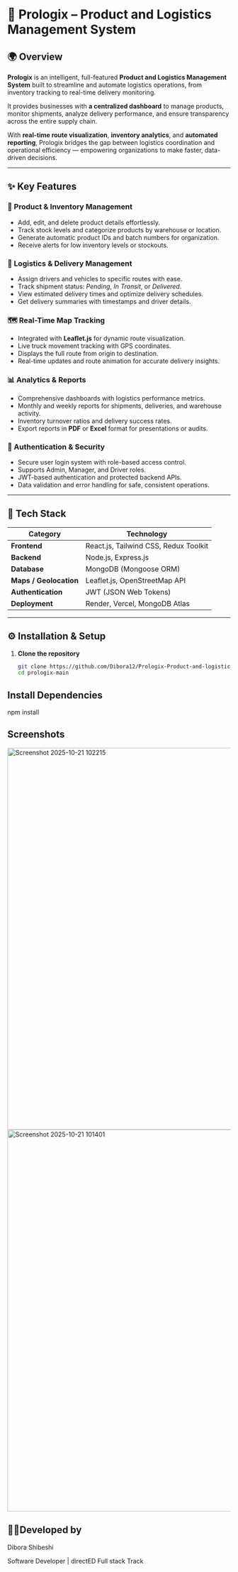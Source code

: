 # 🚚 **Prologix – Product and Logistics Management System**

## 🌍 **Overview**

**Prologix** is an intelligent, full-featured **Product and Logistics Management System** built to streamline and automate logistics operations, from inventory tracking to real-time delivery monitoring.  

It provides businesses with **a centralized dashboard** to manage products, monitor shipments, analyze delivery performance, and ensure transparency across the entire supply chain.  

With **real-time route visualization**, **inventory analytics**, and **automated reporting**, Prologix bridges the gap between logistics coordination and operational efficiency — empowering organizations to make faster, data-driven decisions.

---

## ✨ **Key Features**

### 🏢 Product & Inventory Management
- Add, edit, and delete product details effortlessly.  
- Track stock levels and categorize products by warehouse or location.  
- Generate automatic product IDs and batch numbers for organization.  
- Receive alerts for low inventory levels or stockouts.  

### 🚛 Logistics & Delivery Management
- Assign drivers and vehicles to specific routes with ease.  
- Track shipment status: *Pending*, *In Transit*, or *Delivered*.  
- View estimated delivery times and optimize delivery schedules.  
- Get delivery summaries with timestamps and driver details.  

### 🗺️ Real-Time Map Tracking
- Integrated with **Leaflet.js** for dynamic route visualization.  
- Live truck movement tracking with GPS coordinates.  
- Displays the full route from origin to destination.  
- Real-time updates and route animation for accurate delivery insights.  

### 📊 Analytics & Reports
- Comprehensive dashboards with logistics performance metrics.  
- Monthly and weekly reports for shipments, deliveries, and warehouse activity.  
- Inventory turnover ratios and delivery success rates.  
- Export reports in **PDF** or **Excel** format for presentations or audits.  

### 🔐 Authentication & Security
- Secure user login system with role-based access control.  
- Supports Admin, Manager, and Driver roles.  
- JWT-based authentication and protected backend APIs.  
- Data validation and error handling for safe, consistent operations.  

---

## 🧠 **Tech Stack**

| Category | Technology |
|-----------|-------------|
| **Frontend** | React.js, Tailwind CSS, Redux Toolkit |
| **Backend** | Node.js, Express.js |
| **Database** | MongoDB (Mongoose ORM) |
| **Maps / Geolocation** | Leaflet.js, OpenStreetMap API |
| **Authentication** | JWT (JSON Web Tokens) |
| **Deployment** | Render, Vercel, MongoDB Atlas |

---

## ⚙️ **Installation & Setup**

1. **Clone the repository**
   ```bash
   git clone https://github.com/Dibora12/Prologix-Product-and-logistics-management-system.git
   cd prologix-main
##  **Install Dependencies**
npm install

##  **Screenshots**
<img width="1440" height="860" alt="Screenshot 2025-10-21 102215" src="https://github.com/user-attachments/assets/d7f71a57-fff1-4baf-a586-e3818a09529c" />

<img width="1440" height="860" alt="Screenshot 2025-10-21 101401" src="https://github.com/user-attachments/assets/a4490ce0-f907-4b45-a0cd-7ab6106bb007" />


##   👩‍💻Developed by
Dibora Shibeshi

Software Developer | directED Full stack Track
